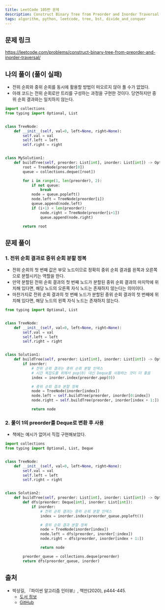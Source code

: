 ```yaml
---
title: LeetCode 105번 문제
description: Construct Binary Tree from Preorder and Inorder Traversal
tags: algorithm, python, leetcode, tree, bst, divide_and_conquer
---
```


## 문제 링크

https://leetcode.com/problems/construct-binary-tree-from-preorder-and-inorder-traversal/

## 나의 풀이 (풀이 실패)

- 전위 순회와 중위 순회를 동시에 활용할 방법이 떠오르지 않아 풀 수가 없었다.
- 아래 코드는 전위 순회로만 트리를 구성하는 과정을 구현한 것이다. 당연하지만 중위 순회 결과와는 일치하지 않는다.

```python
import collections
from typing import Optional, List


class TreeNode:
    def __init__(self, val=0, left=None, right=None):
        self.val = val
        self.left = left
        self.right = right


class MySolution1:
    def buildTree(self, preorder: List[int], inorder: List[int]) -> Optional[TreeNode]:
        root = TreeNode(preorder[0])
        queue = collections.deque([root])

        for i in range(1, len(preorder), 2):
            if not queue:
                break
            node = queue.popleft()
            node.left = TreeNode(preorder[i])
            queue.append(node.left)
            if (i+1) < len(preorder):
                node.right = TreeNode(preorder[i+1])
                queue.append(node.right)

        return root
```

## 문제 풀이

### 1. 전위 순회 결과로 중위 순회 분할 정복

- 전위 순회의 첫 번째 값은 부모 노드이므로 정확히 중위 순회 결과를 왼쪽과 오른쪽으로 분할시키는 역할을 한다.
- 만약 분할된 전위 순회 결과의 첫 번째 노드가 분할된 중위 순회 결과의 마지막에 위치해 있다면, 해당 노드의 오른쪽 자식 노드는 존재하지 않는다는 의미이다.
- 마찬가지로 전위 순회 결과의 첫 번째 노드가 분할된 중위 순회 결과의 첫 번째에 위치해 있다면, 해당 노드의 왼쪽 자식 노드는 존재하지 않는다.

```python
from typing import Optional, List


class TreeNode:
    def __init__(self, val=0, left=None, right=None):
        self.val = val
        self.left = left
        self.right = right


class Solution1:
    def buildTree(self, preorder: List[int], inorder: List[int]) -> Optional[TreeNode]:
        if inorder:
            # 전위 순회 결과는 중위 순회 분할 인덱스
            # 시간 복잡도를 위해서 pop(0) 대신 Deque를 사용하는 것이 더 좋음
            index = inorder.index(preorder.pop(0))

            # 중위 순회 결과 분할 정복
            node = TreeNode(inorder[index])
            node.left = self.buildTree(preorder, inorder[0:index])
            node.right = self.buildTree(preorder, inorder[index + 1:])

            return node
```

### 2. 풀이 1의 preorder를 Deque로 변환 후 사용

- 책에는 예시가 없어서 직접 구현해보았다.

```python
import collections
from typing import Optional, List, Deque


class TreeNode:
    def __init__(self, val=0, left=None, right=None):
        self.val = val
        self.left = left
        self.right = right


class Solution2:
    def buildTree(self, preorder: List[int], inorder: List[int]) -> Optional[TreeNode]:
        def dfs(preorder: Deque[int], inorder: List[int]):
            if inorder:
                # 전위 순회 결과는 중위 순회 분할 인덱스
                index = inorder.index(preorder_queue.popleft())

                # 중위 순회 결과 분할 정복
                node = TreeNode(inorder[index])
                node.left = dfs(preorder, inorder[:index])
                node.right = dfs(preorder, inorder[index + 1:])

                return node

        preorder_queue = collections.deque(preorder)
        return dfs(preorder_queue, inorder)
```

## 출처

- 박상길, 『파이썬 알고리즘 인터뷰』, 책만(2020), p444-445.
  - [도서 정보](https://www.onlybook.co.kr/entry/algorithm-interview)
  - [GitHub](https://github.com/onlybooks/algorithm-interview)
